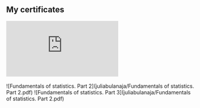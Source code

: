 ## 

## My certificates

![Basics of statistics](https://github.com/juliabulanaja/juliabulanaja/blob/master/Basics%20of%20statistics.pdf)

![Fundamentals of statistics. Part 2](juliabulanaja/Fundamentals of statistics. Part 2.pdf)
![Fundamentals of statistics. Part 3](juliabulanaja/Fundamentals of statistics. Part 2.pdf)

<!--
**juliabulanaja/juliabulanaja** is a ✨ _special_ ✨ repository because its `README.md` (this file) appears on your GitHub profile.

Here are some ideas to get you started:

- 🔭 I’m currently working on ...
- 🌱 I’m currently learning ...
- 👯 I’m looking to collaborate on ...
- 🤔 I’m looking for help with ...
- 💬 Ask me about ...
- 📫 How to reach me: ...
- 😄 Pronouns: ...
- ⚡ Fun fact: ...
-->
